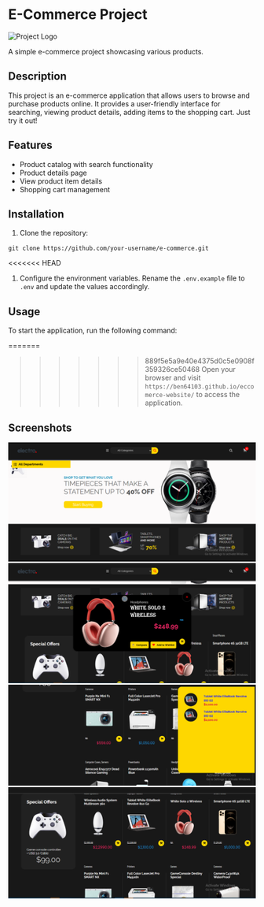

# E-Commerce Project

![Project Logo]()

A simple e-commerce project showcasing various products.

## Description

This project is an e-commerce application that allows users to browse and purchase products online. It provides a user-friendly interface for searching, viewing product details, adding items to the shopping cart. Just try it out!
## Features

- Product catalog with search functionality
- Product details page
- View product item details
- Shopping cart management

## Installation

1. Clone the repository:

```shell
git clone https://github.com/your-username/e-commerce.git
```

<<<<<<< HEAD
1. Configure the environment variables. Rename the `.env.example` file to `.env` and update the values accordingly.

## Usage

To start the application, run the following command:


=======
>>>>>>> 889f5e5a9e40e4375d0c5e0908f359326ce50468
Open your browser and visit `https://ben64103.github.io/eccomerce-website/` to access the application.

## Screenshots

![Screenshot 1](mdimg/ecc1.png)
![Screenshot 2](mdimg/ecc.png)
![Screenshot 3](mdimg/ecc3.png)
![Screenshot 4](mdimg/ecc4.png)

